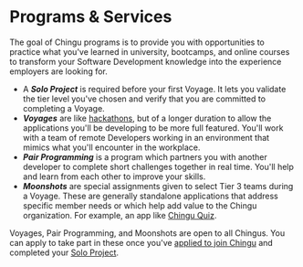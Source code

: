 # Programs & Services

The goal of Chingu programs is to provide you with opportunities to practice 
what you've learned in university, bootcamps, and online courses to transform 
your Software Development knowledge into the experience employers are looking 
for.  

- A ***Solo Project*** is required before your first Voyage. It lets you 
validate the tier level you've chosen and verify that you are committed to 
completing a Voyage.
- ***Voyages*** are like [hackathons](https://en.wikipedia.org/wiki/Hackathon), 
but of a longer duration to allow the applications you'll be developing to be more full 
featured. You'll work with a team of remote Developers working in an environment that 
mimics what you'll encounter in the workplace.
- ***Pair Programming*** is a program which partners you with another developer 
to complete short challenges together in real time. You'll help and learn from 
each other to improve your skills.
- ***Moonshots*** are special assignments given to select Tier 3 teams during a 
Voyage. These are generally standalone applications that address specific 
member needs or which help add value to the Chingu organization. For example, 
an app like [Chingu Quiz](https://github.com/chingu-voyages/moonshot-chingu-quiz).

Voyages, Pair Programming, and Moonshots are open to all Chingus. You can apply 
to take part in these once you've [applied to join Chingu](https://chingu.io/) 
and completed your [Solo Project](../guides/soloproject/soloproject.md).
